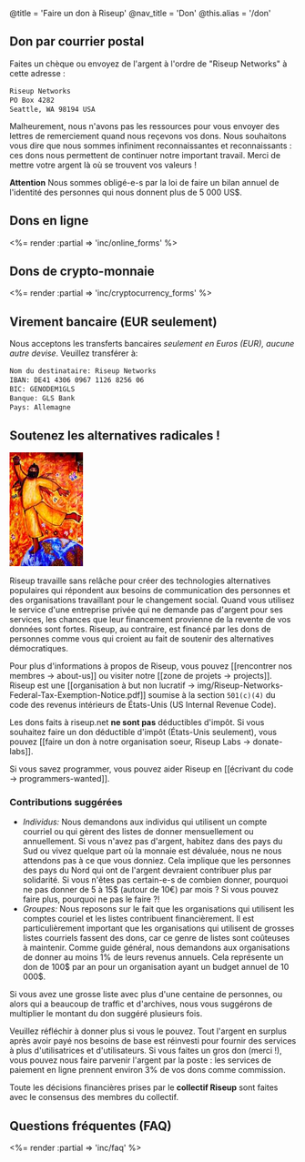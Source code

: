 @title = 'Faire un don à Riseup'
@nav_title = 'Don'
@this.alias = '/don'

## Don par courrier postal

Faites un chèque ou envoyez de l'argent à l'ordre de "Riseup Networks" à cette adresse :

	Riseup Networks
	PO Box 4282
	Seattle, WA 98194 USA

Malheurement, nous n'avons pas les ressources pour vous envoyer des lettres de remerciement quand nous reçevons vos dons. Nous souhaitons vous dire que nous sommes infiniment reconnaissantes et reconnaissants : ces dons nous permettent de continuer notre important travail. Merci de mettre votre argent là où se trouvent vos valeurs ! 

**Attention** Nous sommes obligé-e-s par la loi de faire un bilan annuel de l'identité des personnes qui nous donnent plus de 5 000 US$.

## Dons en ligne

<%= render :partial => 'inc/online_forms' %>

## Dons de crypto-monnaie

<%= render :partial => 'inc/cryptocurrency_forms' %>

## Virement bancaire (EUR seulement)

Nous acceptons les transferts bancaires *seulement en Euros (EUR), aucune autre devise*. Veuillez transférer à:

	Nom du destinataire: Riseup Networks
	IBAN: DE41 4306 0967 1126 8256 06
	BIC: GENODEM1GLS
	Banque: GLS Bank
	Pays: Allemagne

## Soutenez les alternatives radicales !

<p class="pull-right"><img class="image-right" src="img/red-leap-medium.jpg" alt="red-leap-medium"></p>

Riseup travaille sans relâche pour créer des technologies alternatives populaires qui répondent aux besoins de communication des personnes et des organisations travaillant pour le changement social. Quand vous utilisez le service d'une entreprise privée qui ne demande pas d'argent pour ses services, les chances que leur financement provienne de la revente de vos données sont fortes. Riseup, au contraire, est financé par les dons de personnes comme vous qui croient au fait de soutenir des alternatives démocratiques.

Pour plus d'informations à propos de Riseup, vous pouvez [[rencontrer nos membres -> about-us]] ou visiter notre [[zone de projets -> projects]]. Riseup est une [[organisation à but non lucratif -> img/Riseup-Networks-Federal-Tax-Exemption-Notice.pdf]] soumise à la section `501(c)(4)` du code des revenus intérieurs de États-Unis (US Internal Revenue Code).

Les dons faits à riseup.net **ne sont pas** déductibles d'impôt. Si vous souhaitez faire un don déductible d'impôt (États-Unis seulement), vous pouvez [[faire un don à notre organisation soeur, Riseup Labs -> donate-labs]].

Si vous savez programmer, vous pouvez aider Riseup en [[écrivant du code -> programmers-wanted]].

### Contributions suggérées

* *Individus:* Nous demandons aux individus qui utilisent un compte courriel ou qui gèrent des listes de donner mensuellement ou annuellement. Si vous n'avez pas d'argent, habitez dans des pays du Sud ou vivez quelque part où la monnaie est dévaluée, nous ne nous attendons pas à ce que vous donniez. Cela implique que les personnes des pays du Nord qui ont de l'argent devraient contribuer plus par solidarité. Si vous n'êtes pas certain-e-s de combien donner, pourquoi ne pas donner de 5 à 15$ (autour de 10€) par mois ? Si vous pouvez faire plus, pourquoi ne pas le faire ?!
* *Groupes:* Nous reposons sur le fait que les organisations qui utilisent les comptes couriel et les listes contribuent financièrement. Il est particulièrement important que les organisations qui utilisent de grosses listes courriels fassent des dons, car ce genre de listes sont coûteuses à maintenir. Comme guide général, nous demandons aux organisations de donner au moins 1% de leurs revenus annuels. Cela représente un don de 100$ par an pour un organisation ayant un budget annuel de 10 000$.

Si vous avez une grosse liste avec plus d'une centaine de personnes, ou alors qui a beaucoup de traffic et d'archives, nous vous suggérons de multiplier le montant du don suggéré plusieurs fois.

Veuillez réfléchir à donner plus si vous le pouvez. Tout l'argent en surplus après avoir payé nos besoins de base est réinvesti pour fournir des services à plus d'utilisatrices et d'utilisateurs. Si vous faites un gros don (merci !), vous pouvez nous faire parvenir l'argent par la poste : les services de paiement en ligne prennent environ 3% de vos dons comme commission.

Toute les décisions financières prises par le **collectif Riseup** sont faites avec le consensus des membres du collectif.

## Questions fréquentes (FAQ)

<%= render :partial => 'inc/faq' %>
